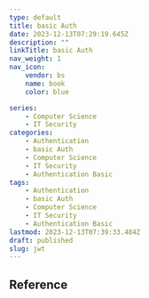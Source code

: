 ```yaml
---
type: default
title: basic Auth
date: 2023-12-13T07:29:19.645Z
description: ""
linkTitle: basic Auth
nav_weight: 1
nav_icon:
    vendor: bs
    name: book
    color: blue

series:
    - Computer Science
    - IT Security
categories:
    - Authentication
    - basic Auth
    - Computer Science
    - IT Security
    - Authentication Basic
tags:
    - Authentication
    - basic Auth
    - Computer Science
    - IT Security
    - Authentication Basic
lastmod: 2023-12-13T07:39:33.484Z
draft: published
slug: jwt
---
```


## Reference

